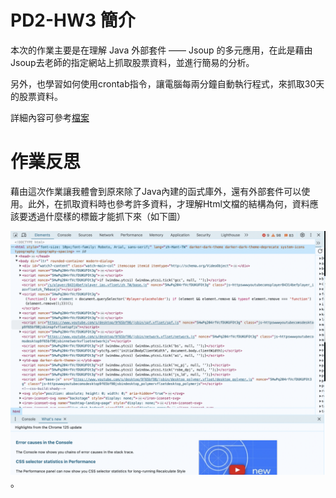 # PD2-HW3 簡介

本次的作業主要是在理解 Java 外部套件 —— Jsoup 的多元應用，在此是藉由Jsoup去老師的指定網站上抓取股票資料，並進行簡易的分析。

另外，也學習如何使用crontab指令，讓電腦每兩分鐘自動執行程式，來抓取30天的股票資料。

詳細內容可參考[檔案](https://chuangkt.notion.site/PD2-Homework-3-f52f072e460d4308a60cc35d09a94e82)

# 作業反思

藉由這次作業讓我體會到原來除了Java內建的函式庫外，還有外部套件可以使用。此外，在抓取資料時也參考許多資料，才理解Html文檔的結構為何，資料應該要透過什麼樣的標籤才能抓下來（如下圖）

![如附圖](https://github.com/karen9330/PD2-HW3/blob/master/Html.jpg)。


